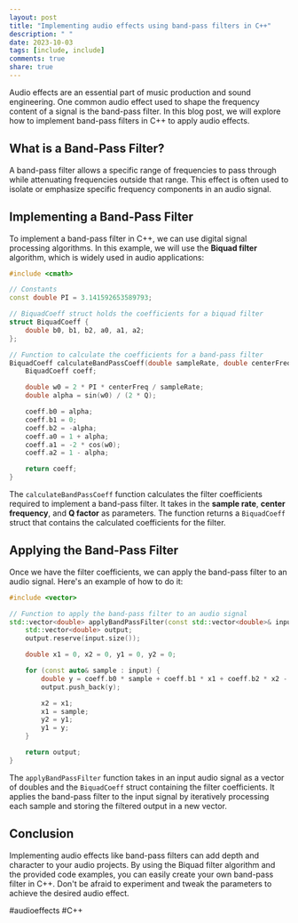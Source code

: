 ```yaml
---
layout: post
title: "Implementing audio effects using band-pass filters in C++"
description: " "
date: 2023-10-03
tags: [include, include]
comments: true
share: true
---
```


Audio effects are an essential part of music production and sound engineering. One common audio effect used to shape the frequency content of a signal is the band-pass filter. In this blog post, we will explore how to implement band-pass filters in C++ to apply audio effects.

## What is a Band-Pass Filter?

A band-pass filter allows a specific range of frequencies to pass through while attenuating frequencies outside that range. This effect is often used to isolate or emphasize specific frequency components in an audio signal.

## Implementing a Band-Pass Filter

To implement a band-pass filter in C++, we can use digital signal processing algorithms. In this example, we will use the **Biquad filter** algorithm, which is widely used in audio applications:

```cpp
#include <cmath>

// Constants
const double PI = 3.141592653589793;

// BiquadCoeff struct holds the coefficients for a biquad filter
struct BiquadCoeff {
    double b0, b1, b2, a0, a1, a2;
};

// Function to calculate the coefficients for a band-pass filter
BiquadCoeff calculateBandPassCoeff(double sampleRate, double centerFreq, double Q) {
    BiquadCoeff coeff;

    double w0 = 2 * PI * centerFreq / sampleRate;
    double alpha = sin(w0) / (2 * Q);

    coeff.b0 = alpha;
    coeff.b1 = 0;
    coeff.b2 = -alpha;
    coeff.a0 = 1 + alpha;
    coeff.a1 = -2 * cos(w0);
    coeff.a2 = 1 - alpha;

    return coeff;
}
```

The `calculateBandPassCoeff` function calculates the filter coefficients required to implement a band-pass filter. It takes in the **sample rate**, **center frequency**, and **Q factor** as parameters. The function returns a `BiquadCoeff` struct that contains the calculated coefficients for the filter.

## Applying the Band-Pass Filter

Once we have the filter coefficients, we can apply the band-pass filter to an audio signal. Here's an example of how to do it:

```cpp
#include <vector>

// Function to apply the band-pass filter to an audio signal
std::vector<double> applyBandPassFilter(const std::vector<double>& input, const BiquadCoeff& coeff) {
    std::vector<double> output;
    output.reserve(input.size());

    double x1 = 0, x2 = 0, y1 = 0, y2 = 0;

    for (const auto& sample : input) {
        double y = coeff.b0 * sample + coeff.b1 * x1 + coeff.b2 * x2 - coeff.a1 * y1 - coeff.a2 * y2;
        output.push_back(y);

        x2 = x1;
        x1 = sample;
        y2 = y1;
        y1 = y;
    }

    return output;
}
```

The `applyBandPassFilter` function takes in an input audio signal as a vector of doubles and the `BiquadCoeff` struct containing the filter coefficients. It applies the band-pass filter to the input signal by iteratively processing each sample and storing the filtered output in a new vector.

## Conclusion

Implementing audio effects like band-pass filters can add depth and character to your audio projects. By using the Biquad filter algorithm and the provided code examples, you can easily create your own band-pass filter in C++. Don't be afraid to experiment and tweak the parameters to achieve the desired audio effect.

#audioeffects #C++